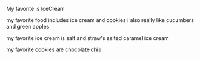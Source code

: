 My favorite is IceCream

my favorite food includes ice cream and cookies 
i also really like cucumbers and green apples


my favorite ice cream is salt and straw's salted caramel ice cream

my favorite cookies are chocolate chip
